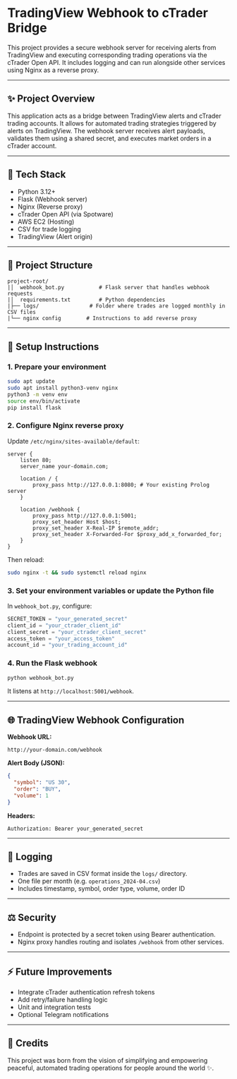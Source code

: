 # TradingView Webhook to cTrader Bridge

This project provides a secure webhook server for receiving alerts from TradingView and executing corresponding trading operations via the cTrader Open API. It includes logging and can run alongside other services using Nginx as a reverse proxy.

---

## ✨ Project Overview

This application acts as a bridge between TradingView alerts and cTrader trading accounts. It allows for automated trading strategies triggered by alerts on TradingView. The webhook server receives alert payloads, validates them using a shared secret, and executes market orders in a cTrader account.

---

## 🔧 Tech Stack

- Python 3.12+
- Flask (Webhook server)
- Nginx (Reverse proxy)
- cTrader Open API (via Spotware)
- AWS EC2 (Hosting)
- CSV for trade logging
- TradingView (Alert origin)

---

## 📁 Project Structure

```
project-root/
|│  webhook_bot.py           # Flask server that handles webhook requests
|│  requirements.txt         # Python dependencies
|├── logs/                # Folder where trades are logged monthly in CSV files
|└── nginx config        # Instructions to add reverse proxy
```

---

## 🚀 Setup Instructions

### 1. Prepare your environment

```bash
sudo apt update
sudo apt install python3-venv nginx
python3 -m venv env
source env/bin/activate
pip install flask
```

### 2. Configure Nginx reverse proxy

Update `/etc/nginx/sites-available/default`:

```nginx
server {
    listen 80;
    server_name your-domain.com;

    location / {
        proxy_pass http://127.0.0.1:8080; # Your existing Prolog server
    }

    location /webhook {
        proxy_pass http://127.0.0.1:5001;
        proxy_set_header Host $host;
        proxy_set_header X-Real-IP $remote_addr;
        proxy_set_header X-Forwarded-For $proxy_add_x_forwarded_for;
    }
}
```

Then reload:
```bash
sudo nginx -t && sudo systemctl reload nginx
```

### 3. Set your environment variables or update the Python file

In `webhook_bot.py`, configure:

```python
SECRET_TOKEN = "your_generated_secret"
client_id = "your_ctrader_client_id"
client_secret = "your_ctrader_client_secret"
access_token = "your_access_token"
account_id = "your_trading_account_id"
```

### 4. Run the Flask webhook

```bash
python webhook_bot.py
```

It listens at `http://localhost:5001/webhook`.

---

## 🌐 TradingView Webhook Configuration

**Webhook URL:**
```
http://your-domain.com/webhook
```

**Alert Body (JSON):**
```json
{
  "symbol": "US 30",
  "order": "BUY",
  "volume": 1
}
```

**Headers:**
```
Authorization: Bearer your_generated_secret
```

---

## 📅 Logging

- Trades are saved in CSV format inside the `logs/` directory.
- One file per month (e.g. `operations_2024-04.csv`)
- Includes timestamp, symbol, order type, volume, order ID

---

## ⚖️ Security

- Endpoint is protected by a secret token using Bearer authentication.
- Nginx proxy handles routing and isolates `/webhook` from other services.

---

## ⚡ Future Improvements

- Integrate cTrader authentication refresh tokens
- Add retry/failure handling logic
- Unit and integration tests
- Optional Telegram notifications

---

## 🙏 Credits

This project was born from the vision of simplifying and empowering peaceful, automated trading operations for people around the world ✨.

